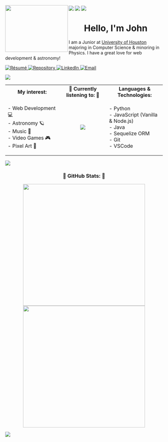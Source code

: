 <img src="https://i.imgur.com/AAjowd6.png" align="center">
<img src="https://i.imgur.com/rIMyp0H.gif" align="center">
<img src="https://i.imgur.com/AAjowd6.png" align="center">

<img align="left" src="https://i.imgur.com/EQfBtXh.gif" width="200" height="150">

<h1 align="center">
  Hello, I'm John
</h1>

I am a Junior at [University of Houston](https://www.uh.edu/) majoring in Computer Science & minoring in Physics. I have a great love for web development & astronomy! 

<!-- [JohnCoxResume.pdf](https://github.com/programwithjohn/programwithjohn/files/10310375/JohnCoxResume.pdf) -->
<p align="left">
  <a href="https://github.com/programwithjohn/programwithjohn/files/10310375/JohnCoxResume.pdf" target="_blank">
    <img src="https://img.shields.io/badge/Download-Resume-ec7c2f?style=plastic&logo=paper&logoColor=black" alt="Résumé">
  </a>
  <a href="https://github.com/programwithjohn?tab=repositories" target="_blank">
    <img src="https://img.shields.io/badge/Repos-ec7c2f?style=plastic&logo=github&logoColor=black" alt="Repository">
  </a>
  <a href="https://www.linkedin.com/in/johncox-dev/" target="_blank">
    <img src="https://img.shields.io/badge/LinkedIn-ec7c2f?style=plastic&logo=linkedin&logoColor=black" alt="LinkedIn">
  </a>
  <a href="mailto:john.cox0321@gmail.com" target="_blank">
    <img src="https://img.shields.io/badge/Email-ec7c2f?style=plastic&logo=gmail&logoColor=black" alt="Email">
  </a>
</p>

<img src="https://i.imgur.com/AAjowd6.png" align="center"> 

<table>
  <tr>
    <td align="center" width=360>
      <b>My interest:</b> <br>
    </td>
    <td align="center" width=360>
      🎵 <b>Currently listening to:</b> 🎵 
    </td>
    <td align="center" width=360>
      <b>Languages & Technologies:</b> <br>
    </td>
  </tr>
  <tr>
    <td align="center" width=360>
      <p align="left">
          - Web Development 💻<br>
          - Astronomy 🪐<br>
          - Music 🎵<br>
          - Video Games 🎮<br>
          - Pixel Art 👾
      </p>
    </td>
    <td align="center" width=360> 
      <a href="https://github.com/kittinan/spotify-github-profile">
        <img src="https://spotify-github-profile.vercel.app/api/view?uid=12144907810&cover_image=true&theme=novatorem&show_offline=false&bar_color=ec7c2f&bar_color_cover=false">  
      </a> 
    </td>
    <td align="left" width=360>
      <p>
        - Python <br>
        - JavaScript (Vanilla & Node.js) <br>
        - Java <br>
        - Sequelize ORM <br>
        - Git <br>
        - VSCode
      </p>
    </td>
  </tr>
</table>

<img src="https://i.imgur.com/AAjowd6.png" align="center">

<h3 align="center">
    🌟 GitHub Stats: 🌟
</h3>

<p align="center">
  <div align="center">
    <a align="left" href="https://github.com/anuraghazra/github-readme-stats">
      <img width=390 src="https://github-readme-stats.vercel.app/api?username=programwithjohn&show_icons=true&theme=darcula">
    </a>
    <a align="right" href="https://github.com/anuraghazra/github-readme-stats">
      <img width=390 src="https://github-readme-stats.vercel.app/api/top-langs/?username=programwithjohn&theme=darcula&layout=compact">
    </a>
  </div>
</p>

<img src="https://i.imgur.com/AAjowd6.png" align="center"> 
